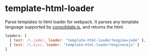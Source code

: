 template-html-loader
====================

Parse templates to html loader for webpack. It parses any template language supported by [consolidate.js](https://github.com/visionmedia/consolidate.js), and returns the html.

````js
loaders: [
  { test: /\.jade/, loader: "template-html-loader?engine=jade" },
  { test: /\.ejs/, loader: "template-html-loader?engine=ejs" }
]
````
